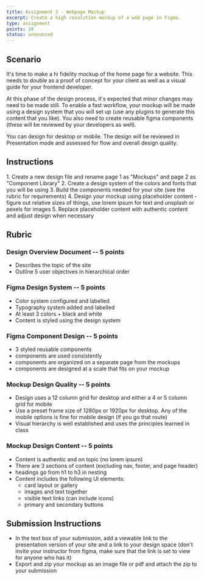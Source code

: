 ```yaml
---
title: Assignment 3 - Webpage Mockup
excerpt: Create a high resolution mockup of a web page in Figma.
type: assignment
points: 20
status: announced
---
```


<h2 id="scenario">Scenario</h2>

It's time to make a hi fidelity mockup of the home page for a website. This needs to double as a proof of concept for your client as well as a visual guide for your frontend developer.

At this phase of the design process, it's expected that minor changes may need to be made still. To enable a fast workflow, your mockup will be made using a design system that you will set up (use any plugins to generate this content that you like). You also need to create reusable figma components (these will be reviewed by your developers as well).

You can design for desktop or mobile. The design will be reviewed in Presentation mode and assessed for flow and overall design quality.

<h2 id="instructions">Instructions</h2>
1. Create a new design file and rename page 1 as "Mockups" and page 2 as "Component Library"
2. Create a design system of the colors and fonts that you will be using
3. Build the components needed for your site (see the rubric for requirements)
4. Design your mockup using placeholder content
  - figure out relative sizes of things, use lorem ipsum for text and unsplash or pexels for images
5. Replace placeholder content with authentic content and adjust design when necessary

<h2 id="rubric">Rubric</h2>

### Design Overview Document -- 5 points

- Describes the topic of the site
- Outline 5 user objectives in hierarchical order

### Figma Design System -- 5 points

- Color system configured and labelled
- Typography system added and labelled
- At least 3 colors + black and white
- Content is styled using the design system

### Figma Component Design -- 5 points

- 3 styled reusable components
- components are used consistently
- components are organized on a separate page from the mockups
- components are designed at a scale that fits on your mockup

### Mockup Design Quality -- 5 points

- Design uses a 12 column grid for desktop and either a 4 or 5 column grid for mobile
- Use a preset frame size of 1280px or 1920px for desktop. Any of the mobile options is fine for mobile design (if you go that route)
- Visual hierarchy is well established and uses the principles learned in class

### Mockup Design Content -- 5 points

- Content is authentic and on topic (no lorem ipsum)
- There are 3 sections of content (excluding nav, footer, and page header)
- headings go from h1 to h3 in nesting
- Content includes the following UI elements:
  - card layout or gallery
  - images and text together
  - visible text links (can include icons)
  - primary and secondary buttons

<h2 id="submission-instructions">Submission Instructions</h2>

- In the text box of your submission, add a viewable link to the presentation version of your site and a link to your design space (don't invite your instructor from figma, make sure that the link is set to view for anyone who has it)
- Export and zip your mockup as an image file or pdf and attach the zip to your submission
